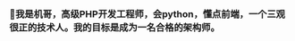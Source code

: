 ### 👋我是机哥，高级PHP开发工程师，会python，懂点前端，一个三观很正的技术人。我的目标是成为一名合格的架构师。

<!--
**9958/9958** is a ✨ _special_ ✨ repository because its `README.md` (this file) appears on your GitHub profile.

Here are some ideas to get you started:

- 🔭 I’m currently working on ...
- 🌱 I’m currently learning ...
- 👯 I’m looking to collaborate on ...
- 🤔 I’m looking for help with ...
- 💬 Ask me about ...
- 📫 How to reach me: ...
- 😄 Pronouns: ...
- ⚡ Fun fact: ...
-->
